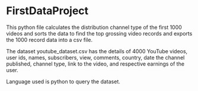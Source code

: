 # FirstDataProject



This python file calculates the distribution channel type of the first 1000 videos and sorts the data to find the top grossing video records and exports the 1000 record data into a csv file.

The dataset youtube_dataset.csv has the details of 4000 YouTube videos, user ids, names, subscribers, view, comments, country, date the channel published, channel type, link to the video, and respective earnings of the user. 


Language used is python to query the dataset.

